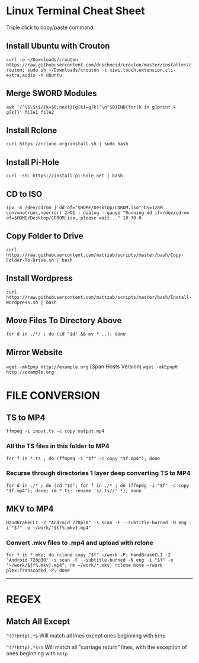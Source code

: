 # Linux Terminal Cheat Sheet
Triple click to copy/paste command.
## Install Ubuntu with Crouton
`curl -o ~/Downloads/crouton https://raw.githubusercontent.com/dnschneid/crouton/master/installer/crouton; sudo sh ~/Downloads/crouton -t xiwi,touch,extension,cli-extra,audio -n ubuntu`
## Merge SWORD Modules
`awk '/^\$\$\$/{k=$0;next}{g[k]=g[k]"\n"$0}END{for(k in g)print k g[k]}' file1 file2`
## Install Rclone
`curl https://rclone.org/install.sh | sudo bash`
## Install Pi-Hole
`curl -sSL https://install.pi-hole.net | bash`
## CD to ISO
`(pv -n /dev/cdrom | dd of="$HOME/Desktop/CDROM.iso" bs=128M conv=notrunc,noerror) 2>&1 | dialog --gauge "Running dd if=/dev/cdrom of=$HOME/Desktop/CDROM.iso, please wait..." 10 70 0`
## Copy Folder to Drive
`curl https://raw.githubusercontent.com/mattzab/scripts/master/bash/Copy-Folder-To-Drive.sh | bash`
## Install Wordpress
`curl https://raw.githubusercontent.com/mattzab/scripts/master/bash/Install-Wordpress.sh | bash`
## Move Files To Directory Above
`for d in ./*/ ; do (cd "$d" && mv * ..); done`
## Mirror Website
`wget -mkEpnp http://example.org`
(Span Hosts Version)
`wget -mkEpnpH http://example.org`

# FILE CONVERSION
## TS to MP4
`ffmpeg -i input.ts -c copy output.mp4`
### All the TS files in this folder to MP4
`for f in *.ts ; do (ffmpeg -i "$f" -c copy "$f.mp4"); done`
### Recurse through directories 1 layer deep converting TS to MP4
`for d in ./* ; do (cd "$d"; for f in ./* ; do (ffmpeg -i "$f" -c copy "$f.mp4"); done; rm *.ts; rename 's/.ts//' *); done`
## MKV to MP4
`HandBrakeCLI -Z "Android 720p30" -s scan -F --subtitle-burned -N eng -i "$f" -o ~/work/"${f%.mkv}.mp4"`
### Convert .mkv files to .mp4 and upload with rclone
`for f in *.mkv; do rclone copy "$f" ~/work -P; HandBrakeCLI -Z "Android 720p30" -s scan -F --subtitle-burned -N eng -i "$f" -o "~/work/${f%.mkv}.mp4"; rm ~/work/*.mkv; rclone move ~/work plex:Transcoded -P; done`




***
# REGEX
## Match All Except
`^(?!http).*$`
Will match all lines except ones beginning with `http`

`^(?!http).*$\n`
Will match all "carriage return" lines, with the exception of ones beginning with `http`
